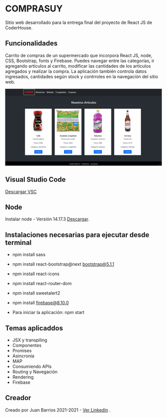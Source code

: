 # COMPRASUY

Sitio web desarrollado para la entrega final del proyecto de React JS de CoderHouse.

## Funcionalidades

Carrito de compras de un supermercado que incorpora React JS, node, CSS, Bootstrap, fonts y Firebase. Puedes navegar entre las categorías, ir agregando articulos al carrito, modificar las cantidades de los articulos agregados y realizar la compra. La aplicación también controla datos ingresados, cantidades según stock y contrroles en la navegación del sitio web.

![image](https://github.com/juanbarrios86/comprasuy/blob/main/src/assets/usoappcomprasuy.gif)


## Visual Studio Code

[Descargar VSC](https://code.visualstudio.com/download)

## Node

Instalar node - Versión 14.17.3 [Descargar](https://nodejs.org/en/blog/release/v14.17.3/).

## Instalaciones necesarias para ejecutar desde terminal

* npm install sass
* npm install react-bootstrap@next bootstrap@5.1.1
* npm install react-icons
* npm install react-router-dom
* npm install sweetalert2
* npm install firebase@8.10.0

* Para iniciar la aplicación: npm start 

## Temas aplicaddos

* JSX y transpiling
* Componentes  
* Promises 
* Asincronía
* MAP
* Consumiendo APIs 
* Routing y Navegación
* Rendering 
* Firebase

## Creador

Creado por Juan Barrios
2021-2021 - [Ver Linkedin](https://www.linkedin.com/in/juancarlosbarrios/) .